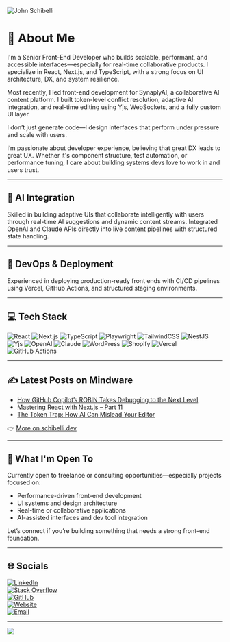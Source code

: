 ![John Schibelli](https://cdn.hashnode.com/res/hashnode/image/upload/v1740440673407/0f44c034-8485-46d5-b622-f4506cf8a000.jpeg)

# 💫 About Me

I'm a Senior Front-End Developer who builds scalable, performant, and accessible interfaces—especially for real-time collaborative products. I specialize in React, Next.js, and TypeScript, with a strong focus on UI architecture, DX, and system resilience.

Most recently, I led front-end development for SynaplyAI, a collaborative AI content platform. I built token-level conflict resolution, adaptive AI integration, and real-time editing using Yjs, WebSockets, and a fully custom UI layer.

I don’t just generate code—I design interfaces that perform under pressure and scale with users.

I’m passionate about developer experience, believing that great DX leads to great UX. Whether it's component structure, test automation, or performance tuning, I care about building systems devs love to work in and users trust.

---

## 🤖 AI Integration

Skilled in building adaptive UIs that collaborate intelligently with users through real-time AI suggestions and dynamic content streams. Integrated OpenAI and Claude APIs directly into live content pipelines with structured state handling.

---

## 🚀 DevOps & Deployment

Experienced in deploying production-ready front ends with CI/CD pipelines using Vercel, GitHub Actions, and structured staging environments.

---

## 💻 Tech Stack

![React](https://img.shields.io/badge/react-%2320232a.svg?style=for-the-badge&logo=react&logoColor=%2361DAFB)
![Next.js](https://img.shields.io/badge/next.js-000000?style=for-the-badge&logo=nextdotjs&logoColor=white)
![TypeScript](https://img.shields.io/badge/typescript-%23007ACC.svg?style=for-the-badge&logo=typescript&logoColor=white)
![Playwright](https://img.shields.io/badge/playwright-2E2E2E?style=for-the-badge&logo=playwright&logoColor=white)
![TailwindCSS](https://img.shields.io/badge/tailwindcss-%2338B2AC.svg?style=for-the-badge&logo=tailwind-css&logoColor=white)
![NestJS](https://img.shields.io/badge/nestjs-%23E0234E.svg?style=for-the-badge&logo=nestjs&logoColor=white)
![Yjs](https://img.shields.io/badge/yjs-collaboration-green?style=for-the-badge)
![OpenAI](https://img.shields.io/badge/openai-412991?style=for-the-badge&logo=openai&logoColor=white)
![Claude](https://img.shields.io/badge/claude-ai-%23f3e800.svg?style=for-the-badge)
![WordPress](https://img.shields.io/badge/WordPress-21759B?style=for-the-badge&logo=wordpress&logoColor=white)
![Shopify](https://img.shields.io/badge/shopify-96BF48?style=for-the-badge&logo=shopify&logoColor=white)
![Vercel](https://img.shields.io/badge/vercel-%23000000.svg?style=for-the-badge&logo=vercel&logoColor=white)
![GitHub Actions](https://img.shields.io/badge/githubactions-2088FF?style=for-the-badge&logo=github-actions&logoColor=white)

---

## ✍️ Latest Posts on Mindware

- [How GitHub Copilot’s ROBIN Takes Debugging to the Next Level](https://schibelli.dev/github-copilot-robin-debugging)
- [Mastering React with Next.js – Part 11](https://schibelli.dev/mastering-react-final-part)
- [The Token Trap: How AI Can Mislead Your Editor](https://schibelli.dev/the-token-trap)

👉 [More on schibelli.dev](https://schibelli.dev)

---

## 💼 What I'm Open To

Currently open to freelance or consulting opportunities—especially projects focused on:
- Performance-driven front-end development
- UI systems and design architecture
- Real-time or collaborative applications
- AI-assisted interfaces and dev tool integration

Let’s connect if you’re building something that needs a strong front-end foundation.

---

## 🌐 Socials

[![LinkedIn](https://img.shields.io/badge/LinkedIn-%230077B5.svg?logo=linkedin&logoColor=white)](https://linkedin.com/in/johnschibelli)  
[![Stack Overflow](https://img.shields.io/badge/-Stackoverflow-FE7A16?logo=stack-overflow&logoColor=white)](https://stackoverflow.com/users/john-schibelli)  
[![GitHub](https://img.shields.io/badge/GitHub-181717?logo=github&logoColor=white&style=for-the-badge)](https://github.com/jschibelli)  
[![Website](https://img.shields.io/badge/Blog-schibelli.dev-000000?style=for-the-badge)](https://schibelli.dev)  
[![Email](https://img.shields.io/badge/Email-jschibelli@gmail.com-D14836?style=for-the-badge&logo=gmail&logoColor=white)](mailto:jschibelli@gmail.com)

---

[![](https://visitcount.itsvg.in/api?id=jschibelli&icon=0&color=0)](https://visitcount.itsvg.in)

